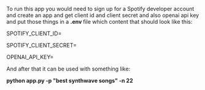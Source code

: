 To run this app you would need to sign up for a Spotify developer account and 
create an app and get client id and client secret and also openai api key and put those things in a  <b>.env </b> file 
which content that should look like this:

SPOTIFY_CLIENT_ID=

SPOTIFY_CLIENT_SECRET=

OPENAI_API_KEY=

And after that it can be used with something like: 

<b> python app.py -p "best synthwave songs" -n 22 </b>
